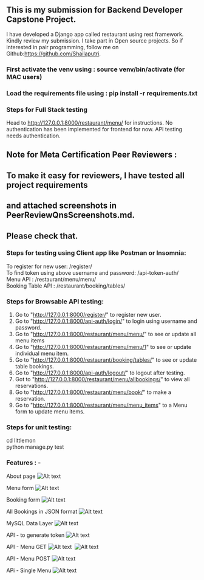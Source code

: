 
## This is my submission for Backend Developer Capstone Project.   

I have developed a Django app called restaurant using rest framework. Kindly review my submission.
I take part in Open source projects. So if interested in pair programming, 
follow me on Github:https://github.com/Shailaputri.   


### First activate the venv using : source venv/bin/activate (for MAC users)  
### Load the requirements file using : pip install -r requirements.txt   

### Steps for Full Stack testing
Head to http://127.0.0.1:8000/restaurant/menu/ for instructions.
No authentication has been implemented for frontend for now.
API testing needs authentication. 

## Note for Meta Certification Peer Reviewers : 
## To make it easy for reviewers, I have tested all project requirements
## and attached screenshots in PeerReviewQnsScreenshots.md. 
## Please check that.

### Steps for testing using Client app like Postman or Insomnia:  
To register for new user: /register/  
To find token using above username and password: /api-token-auth/  
Menu API : /restaurant/menu/menu/  
Booking Table API : /restaurant/booking/tables/  

### Steps for Browsable API testing:   
1. Go to "http://127.0.0.1:8000/register/" to register new user.  
2. Go to "http://127.0.0.1:8000/api-auth/login/" to login using username and password.  
3. Go to "http://127.0.0.1:8000/restaurant/menu/menu/" to see or update all menu items  
4. Go to "http://127.0.0.1:8000/restaurant/menu/menu/1" to see or update individual menu item.  
5. Go to "http://127.0.0.1:8000/restaurant/booking/tables/" to see or update table bookings.  
6. Go to "http://127.0.0.1:8000/api-auth/logout/" to logout after testing.  
7. Got to "http://127.0.0.1:8000/restaurant/menu/allbookings/" to view all reservations.
8. Go to "http://127.0.0.1:8000/restaurant/menu/book/"  to make a reservation.
9. Go to "http://127.0.0.1:8000/restaurant/menu/menu_items" to a Menu form to update menu items.

### Steps for unit testing: 
cd littlemon  
python manage.py test  


### Features : -
About page
![Alt text](Attachments/aboutpage.png?raw=true)&nbsp; 
  
Menu form
![Alt text](Attachments/menuform.png?raw=true)&nbsp;

Booking form
![Alt text](Attachments/reservationbooking.png?raw=true)&nbsp;

All Bookings in JSON format
![Alt text](Attachments/allbookings.png?raw=true)&nbsp;

MySQL Data Layer
![Alt text](Attachments/database.png?raw=true)&nbsp;

API - to generate token
![Alt text](Attachments/generatetoken.png?raw=true)&nbsp;

API - Menu GET
![Alt text](Attachments/MenuAPIPostman.png?raw=true)&nbsp;
![Alt text](Attachments/menupostman.png?raw=true)&nbsp;

API - Menu POST
![Alt text](Attachments/postmenuapopostman.png?raw=true)&nbsp;

APi - Single Menu
![Alt text](Attachments/Singlemenuapipostman.png?raw=true)&nbsp;

